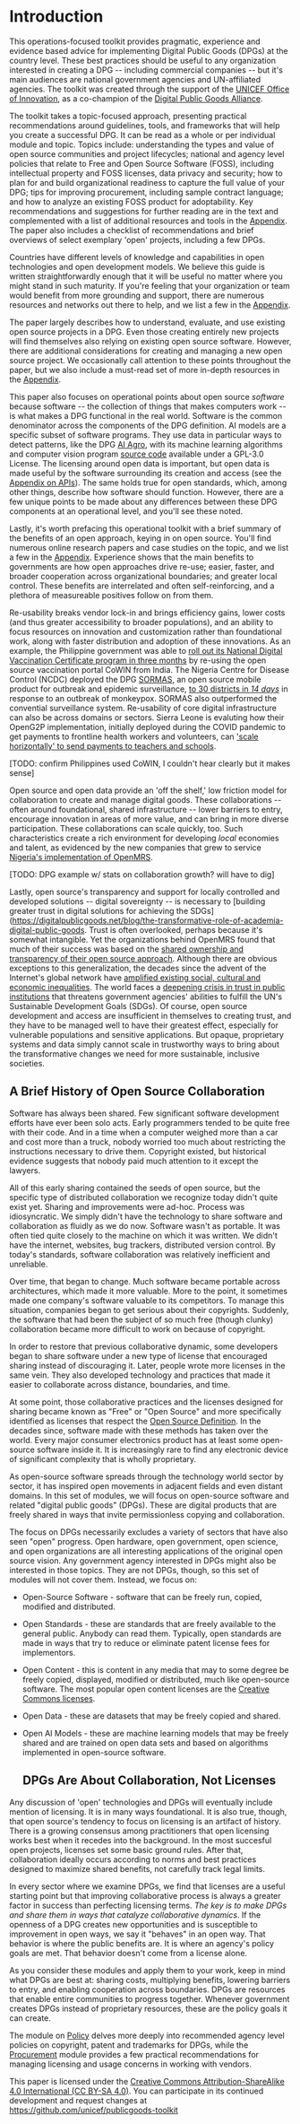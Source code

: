 # Introduction

This operations-focused toolkit provides pragmatic, experience and evidence based advice for implementing Digital Public Goods (DPGs) at the country level. These best practices should be useful to any organization interested in creating a DPG -- including commercial companies -- but it's main audiences are national government agencies and UN-affiliated agencies. The toolkit was created through the support of the [UNICEF Office of Innovation](https://www.unicef.org/innovation/), as a co-champion of the [Digital Public Goods Alliance](https://digitalpublicgoods.net/). 

The toolkit takes a topic-focused approach, presenting practical recommendations around guidelines, tools, and frameworks that will help you create a successful DPG. It can be read as a whole or per individual module and topic. Topics include: understanding the types and value of open source communities and project lifecycles; national and agency level policies that relate to Free and Open Source Software (FOSS), including intellectual property and FOSS licenses, data privacy and security; how to plan for and build organizational readiness to capture the full value of your DPG; tips for improving procurement, including sample contract language; and how to analyze an existing FOSS product for adoptability. Key recommendations and suggestions for further reading are in the text and complemented with a list of additional resources and tools in the [Appendix](/unicef/publicgoods-toolkit/appendix-resources-tools). The paper also includes a checklist of recommendations and brief overviews of select exemplary 'open' projects, including a few DPGs.

Countries have different levels of knowledge and capabilities in open technologies and open development models. We believe this guide is written straightforwardly enough that it will be useful no matter where you might stand in such maturity. If you're feeling that your organization or team would benefit from more grounding and support, there are numerous resources and networks out there to help, and we list a few in the [Appendix](/unicef/publicgoods-toolkit/appendix-resources-tools). 

The paper largely describes how to understand, evaluate, and use existing open source projects in a DPG. Even those creating entirely new projects will find themselves also relying on existing open source software. However, there are additional considerations for creating and managing a new open source project. We occasionally call attention to these points throughout the paper, but we also include a must-read set of more in-depth resources in the [Appendix](/unicef/publicgoods-toolkit/appendix-resources-tools). 

This paper also focuses on operational points about open source *software* because software -- the collection of things that makes computers work -- is what makes a DPG functional in the real world. Software is the common denominator across the components of the DPG definition. AI models are a specific subset of software programs. They use data in particular ways to detect patterns, like the DPG [AI Agro]( https://rentadrone.cl/developers/ai-agro), with its machine learning algorithms and computer vision program [source code](https://github.com/RentadroneCL/AI-Agro) available under a GPL-3.0 License. The licensing around open data is important, but open data is made useful by the software surrounding its creation and access (see the [Appendix on APIs](/unicef/publicgoods-toolkit/appendix-resources-tools)). The same holds true for open standards, which, among other things, describe how software should function. However, there are a few unique points to be made about any differences between these DPG components at an operational level, and you'll see these noted. 

Lastly, it's worth prefacing this operational toolkit with a brief summary of the benefits of an open approach, keying in on open source. You'll find numerous online research papers and case studies on the topic, and we list a few in the [Appendix](/unicef/publicgoods-toolkit/appendix-resources-tools). Experience shows that the main benefits to governments are how open approaches drive re-use; easier, faster, and broader cooperation across organizational boundaries; and greater local control. These benefits are interrelated and often self-reinforcing, and a plethora of measureable positives follow on from them.

Re-usability breaks vendor lock-in and brings efficiency gains, lower costs (and thus greater accessibility to broader populations), and an ability to focus resources on innovation and customization rather than foundational work, along with faster distribution and adoption of these innovations. As an example, the Philippine government was able to [roll out its National Digital Vaccination Certificate program in three months](https://media.un.org/en/asset/k17/k17a9bg6o8) by re-using the open source vaccination portal CoWIN from India. The Nigeria Centre for Disease Control (NCDC) deployed the DPG [SORMAS](https://sormas.org/), an open source mobile product for outbreak and epidemic surveillance, [to 30 districts in *14 days*](https://wwwnc.cdc.gov/eid/article/26/2/19-1139_article) in response to an outbreak of monkeypox. SORMAS also outperformed the convential surveillance system. Re-usability of core digital infrastructure can also be across domains or sectors. Sierra Leone is evaluting how their OpenG2P implementation, initially deployed during the COVID pandemic to get payments to frontline health workers and volunteers, can ['scale horizontally' to send payments to teachers and schools](https://media.un.org/en/asset/k17/k17a9bg6o8). 

[TODO: confirm Philippines used CoWIN, I couldn't hear clearly but it makes sense]

Open source and open data provide an 'off the shelf,' low friction model for collaboration to create and manage digital goods. These collaborations -- often around foundational, shared infrastructure -- lower barriers to entry, encourage innovation in areas of more value, and can bring in more diverse participation. These collaborations can scale quickly, too. Such characteristics create a rich environment for developing *local* economies and talent, as evidenced by the new companies that grew to service [Nigeria's implementation of OpenMRS](https://openmrs.org/2010/12/03/open-source-health-information-business-ecosystems-in-resource-poor-environments/). 

[TODO: DPG example w/ stats on collaboration growth? will have to dig]

Lastly, open source's transparency and support for locally controlled and developed solutions -- digital sovereignty -- is necessary to [building greater trust in digital solutions for achieving the SDGs](https://digitalpublicgoods.net/blog/the-transformative-role-of-academia-digital-public-goods. Trust is often overlooked, perhaps because it's somewhat intangible. Yet the organizations behind OpenMRS found that much of their success was based on the [shared ownership and transparency of their open source approach](https://openmrs.org/2010/12/03/open-source-health-information-business-ecosystems-in-resource-poor-environments). Although there are obvious exceptions to this generalization, the decades since the advent of the Internet's global network have [amplified existing social, cultural and economic inequalities](https://www.un.org/en/content/digital-cooperation-roadmap/assets/pdf/Roadmap_for_Digital_Cooperation_EN.pdf). The world faces a [deepening crisis in trust in public institutions](https://www.un.org/development/desa/dspd/2021/07/trust-public-institutions/) that threatens government agencies' abilities to fulfill the UN's Sustainable Development Goals (SDGs).  Of course, open source development and access are insufficient in themselves to creating trust, and they have to be managed well to have their greatest effect, especially for vulnerable populations and sensitive applications. But opaque, proprietary systems and data simply cannot scale in trustworthy ways to bring about the transformative changes we need for more sustainable, inclusive societies. 


## A Brief History of Open Source Collaboration

Software has always been shared.  Few significant software development
efforts have ever been solo acts.  Early programmers tended to be
quite free with their code.  And in a time when a computer weighed
more than a car and cost more than a truck, nobody worried too much
about restricting the instructions necessary to drive them.  Copyright
existed, but historical evidence suggests that nobody paid much
attention to it except the lawyers.

All of this early sharing contained the seeds of open source, but the
specific type of distributed collaboration we recognize today didn't
quite exist yet.  Sharing and improvements were ad-hoc.  Process was
idiosyncratic.  We simply didn't have the technology to share software
and collaboration as fluidly as we do now.  Software wasn't as
portable.  It was often tied quite closely to the machine on which it
was written.  We didn't have the internet, websites, bug trackers,
distributed version control.  By today's standards, software
collaboration was relatively inefficient and unreliable.

Over time, that began to change.  Much software became portable across
architectures, which made it more valuable.  More to the point, it
sometimes made one company's software valuable to its competitors.  To
manage this situation, companies began to get serious about their
copyrights.  Suddenly, the software that had been the subject of so
much free (though clunky) collaboration became more difficult to work
on because of copyright.

In order to restore that previous collaborative dynamic, some
developers began to share software under a new type of license that
encouraged sharing instead of discouraging it.  Later, people wrote
more licenses in the same vein.  They also developed technology and
practices that made it easier to collaborate across distance,
boundaries, and time.

At some point, those collaborative practices and the licenses designed
for sharing became known as "Free" or "Open Source" and more
specifically identified as licenses that respect the [Open Source
Definition](https://opensource.org/osd).  In the decades since,
software made with these methods has taken over the world.  Every
major consumer electronics product has at least some open-source
software inside it.  It is increasingly rare to find any electronic
device of significant complexity that is wholly proprietary.

As open-source software spreads through the technology world sector by
sector, it has inspired open movements in adjacent fields and even
distant domains. In this set of modules, we will focus on open-source
software and related "digital public goods" (DPGs). These are
digital products that are freely shared in ways that invite
permissionless copying and collaboration.

The focus on DPGs necessarily excludes a variety of sectors that have
also seen "open" progress.  Open hardware, open government, open
science, and open organizations are all interesting applications of
the original open source vision.  Any government agency interested in
DPGs might also be interested in those topics.  They are not DPGs,
though, so this set of modules will not cover them.  Instead, we focus
on:

 * Open-Source Software - software that can be freely run, copied,
   modified and distributed.

 * Open Standards - these are standards that are freely available to
   the general public.  Anybody can read them.  Typically, open
   standards are made in ways that try to reduce or eliminate patent
   license fees for implementors.

 * Open Content - this is content in any media that may to some degree
   be freely copied, displayed, modified or distributed, much like
   open-source software.  The most popular open content licenses are
   the [Creative Commons licenses](https://creativecommons.org/licenses/).

 * Open Data - these are datasets that may be freely copied and
   shared.

 * Open AI Models - these are machine learning models that may be
   freely shared and are trained on open data sets and
   based on algorithms implemented in open-source software.

   ## DPGs Are About Collaboration, Not Licenses

Any
discussion of 'open' technologies and DPGs will eventually include mention of licensing.  It
is in many ways foundational.  It is also true, though, that open
source's tendency to focus on licensing is an artifact of history.
There is a growing consensus among practitioners that open licensing
works best when it recedes into the background.  In the most succesful
open projects, licenses set some basic ground rules.  After that,
collaboration ideally occurs according to norms and best practices
designed to maximize shared benefits, not carefully track legal
limits.

In every sector where we examine DPGs, we find that licenses are a
useful starting point but that improving collaborative process is
always a greater factor in success than perfecting licensing terms.
*The key is to make DPGs and share them in ways that catalyze
collaborative dynamics*.  If the openness of a DPG creates new
opportunities and is susceptible to improvement in open ways, we say
it "behaves" in an open way.  That behavior is where the public
benefits are.  It is where an agency's policy goals are met.  That
behavior doesn't come from a license alone.

As you consider these modules and apply them to your work, keep in
mind what DPGs are best at: sharing costs, multiplying benefits,
lowering barriers to entry, and enabling cooperation across
boundaries.  DPGs are resources that enable entire communities to
progress together.  Whenever government creates DPGs instead of
proprietary resources, these are the policy goals it can create.

The module on [Policy](/unicef/publicgoods-toolkit/policy) delves more deeply into recommended agency level policies on copyright, patent and trademarks for DPGs, while the [Procurement](/unicef/publicgoods-toolkit/community) module provides a few practical recommendations for managing licensing and usage concerns in working with vendors. 



This paper is licensed under the [Creative Commons Attribution-ShareAlike 4.0 International (CC BY-SA 4.0)](https://creativecommons.org/licenses/by-sa/4.0/). You can participate in its continued development and request changes at https://github.com/unicef/publicgoods-toolkit

